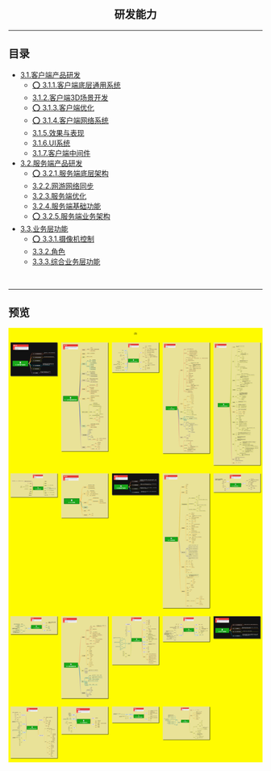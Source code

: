 <h2 align="center">研发能力</h2>

----


## 目录

* [3.1.客户端产品研发](3.1.客户端产品研发.md)
    * [⭕ 3.1.1.客户端底层通用系统](3.1.1.客户端底层通用系统.md)
    * [3.1.2.客户端3D场景开发](3.1.2.客户端3D场景开发.md)
    * [⭕ 3.1.3.客户端优化](3.1.3.客户端优化.md)
    * [⭕ 3.1.4.客户端网络系统](3.1.4.客户端网络系统.md)
    * [3.1.5.效果与表现](3.1.5.效果与表现.md)
    * [3.1.6.UI系统](3.1.6.UI系统.md)
    * [3.1.7.客户端中间件](3.1.7.客户端中间件.md)
* [3.2.服务端产品研发](3.2.服务端产品研发.md)
    * [⭕ 3.2.1.服务端底层架构](3.2.1.服务端底层架构.md)
    * [3.2.2.网游网络同步](3.2.2.网游网络同步.md)
    * [3.2.3.服务端优化](3.2.3.服务端优化.md)
    * [3.2.4.服务端基础功能](3.2.4.服务端基础功能.md)
    * [⭕ 3.2.5.服务端业务架构](3.2.5.服务端业务架构.md)
* [3.3.业务层功能](3.3.业务层功能.md)
  * [⭕ 3.3.1.摄像机控制](3.3.1.摄像机控制.md)
  * [3.3.2.角色](3.3.2.角色.md)
  * [3.3.3.综合业务层功能](3.3.3.综合业务层功能.md)
<br/>

----


## 预览
![图片加载中...](../../overview/3.研发能力.png)



